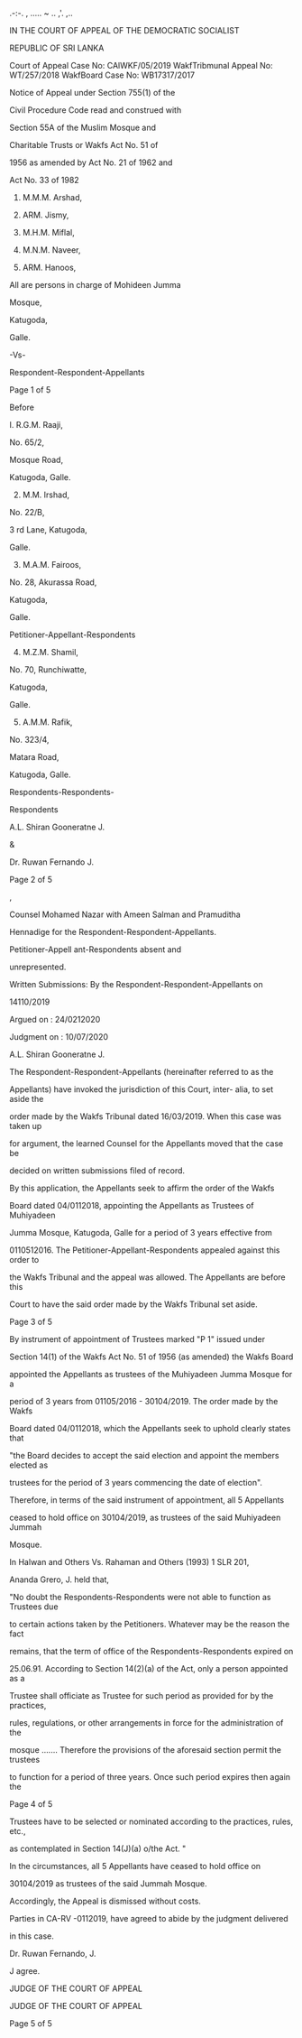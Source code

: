 .-:-. , ..... ~ .. ,'. ,..

IN THE COURT OF APPEAL OF THE DEMOCRATIC SOCIALIST

REPUBLIC OF SRI LANKA

Court of Appeal Case No: CAlWKF/05/2019 WakfTribmunal Appeal No: WT/257/2018 WakfBoard Case No: WB17317/2017

Notice of Appeal under Section 755(1) of the

Civil Procedure Code read and construed with

Section 55A of the Muslim Mosque and

Charitable Trusts or Wakfs Act No. 51 of

1956 as amended by Act No. 21 of 1962 and

Act No. 33 of 1982

1. M.M.M. Arshad,

2. ARM. Jismy,

3. M.H.M. Miflal,

4. M.N.M. Naveer,

5. ARM. Hanoos,

All are persons in charge of Mohideen Jumma

Mosque,

Katugoda,

Galle.

-Vs-

Respondent-Respondent-Appellants

Page 1 of 5

Before

I. R.G.M. Raaji,

No. 65/2,

Mosque Road,

Katugoda, Galle.

2. M.M. Irshad,

No. 22/B,

3 rd Lane, Katugoda,

Galle.

3. M.A.M. Fairoos,

No. 28, Akurassa Road,

Katugoda,

Galle.

Petitioner-Appellant-Respondents

4. M.Z.M. Shamil,

No. 70, Runchiwatte,

Katugoda,

Galle.

5. A.M.M. Rafik,

No. 323/4,

Matara Road,

Katugoda, Galle.

Respondents-Respondents-

Respondents

A.L. Shiran Gooneratne J.

&

Dr. Ruwan Fernando J.

Page 2 of 5

,

Counsel Mohamed Nazar with Ameen Salman and Pramuditha

Hennadige for the Respondent-Respondent-Appellants.

Petitioner-Appell ant-Respondents absent and

unrepresented.

Written Submissions: By the Respondent-Respondent-Appellants on

14110/2019

Argued on : 24/0212020

Judgment on : 10/07/2020

A.L. Shiran Gooneratne J.

The Respondent-Respondent-Appellants (hereinafter referred to as the

Appellants) have invoked the jurisdiction of this Court, inter- alia, to set aside the

order made by the Wakfs Tribunal dated 16/03/2019. When this case was taken up

for argument, the learned Counsel for the Appellants moved that the case be

decided on written submissions filed of record.

By this application, the Appellants seek to affirm the order of the Wakfs

Board dated 04/0112018, appointing the Appellants as Trustees of Muhiyadeen

Jumma Mosque, Katugoda, Galle for a period of 3 years effective from

0110512016. The Petitioner-Appellant-Respondents appealed against this order to

the Wakfs Tribunal and the appeal was allowed. The Appellants are before this

Court to have the said order made by the Wakfs Tribunal set aside.

Page 3 of 5

By instrument of appointment of Trustees marked "P 1" issued under

Section 14(1) of the Wakfs Act No. 51 of 1956 (as amended) the Wakfs Board

appointed the Appellants as trustees of the Muhiyadeen Jumma Mosque for a

period of 3 years from 01105/2016 - 30104/2019. The order made by the Wakfs

Board dated 04/0112018, which the Appellants seek to uphold clearly states that

"the Board decides to accept the said election and appoint the members elected as

trustees for the period of 3 years commencing the date of election".

Therefore, in terms of the said instrument of appointment, all 5 Appellants

ceased to hold office on 30104/2019, as trustees of the said Muhiyadeen Jummah

Mosque.

In Halwan and Others Vs. Rahaman and Others (1993) 1 SLR 201,

Ananda Grero, J. held that,

"No doubt the Respondents-Respondents were not able to function as Trustees due

to certain actions taken by the Petitioners. Whatever may be the reason the fact

remains, that the term of office of the Respondents-Respondents expired on

25.06.91. According to Section 14(2)(a) of the Act, only a person appointed as a

Trustee shall officiate as Trustee for such period as provided for by the practices,

rules, regulations, or other arrangements in force for the administration of the

mosque ....... Therefore the provisions of the aforesaid section permit the trustees

to function for a period of three years. Once such period expires then again the

Page 4 of 5

Trustees have to be selected or nominated according to the practices, rules, etc.,

as contemplated in Section 14(J)(a) o/the Act. "

In the circumstances, all 5 Appellants have ceased to hold office on

30104/2019 as trustees of the said Jummah Mosque.

Accordingly, the Appeal is dismissed without costs.

Parties in CA-RV -0112019, have agreed to abide by the judgment delivered

in this case.

Dr. Ruwan Fernando, J.

J agree.

JUDGE OF THE COURT OF APPEAL

JUDGE OF THE COURT OF APPEAL

Page 5 of 5